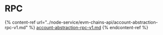 # RPC

{% content-ref url="../node-service/evm-chains-api/account-abstraction-rpc-v1.md" %}
[account-abstraction-rpc-v1.md](../node-service/evm-chains-api/account-abstraction-rpc-v1.md)
{% endcontent-ref %}
